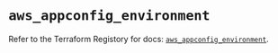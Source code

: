 # `aws_appconfig_environment`

Refer to the Terraform Registory for docs: [`aws_appconfig_environment`](https://registry.terraform.io/providers/hashicorp/aws/5.27.0/docs/resources/appconfig_environment).
